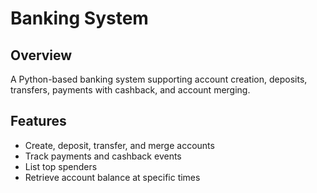 # Banking System

## Overview

A Python-based banking system supporting account creation, deposits, transfers, payments with cashback, and account merging.

## Features

- Create, deposit, transfer, and merge accounts
- Track payments and cashback events
- List top spenders
- Retrieve account balance at specific times
